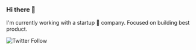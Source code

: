 ### Hi there 👋
I'm currently working with a startup 🚀 company.
Focused on building best product.

<!-- [![HitCount](http://hits.dwyl.com/arif-un/arif-un.svg)](http://hits.dwyl.com/arif-un/arif-un) -->
![Twitter Follow](https://img.shields.io/twitter/follow/arifoverclocker)


<!--
**Arif-un/Arif-un** is a ✨ _special_ ✨ repository because its `README.md` (this file) appears on your GitHub profile.

Here are some ideas to get you started:

- 🔭 I’m currently working on ...
- 🌱 I’m currently learning ...
- 👯 I’m looking to collaborate on ...
- 🤔 I’m looking for help with ...
- 💬 Ask me about ...
- 📫 How to reach me: ...
- 😄 Pronouns: ...
- ⚡ Fun fact: ...
-->
